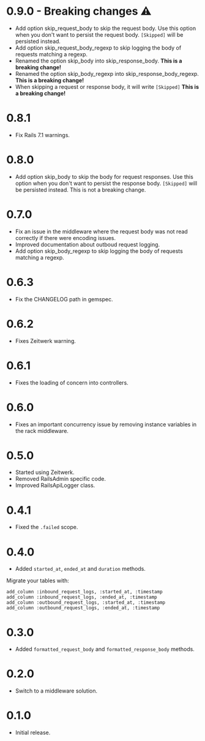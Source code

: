 # 0.9.0 - Breaking changes ⚠️
* Add option skip_request_body to skip the request body. Use this option when you don't want to persist the request body. `[Skipped]` will be persisted instead.
* Add option skip_request_body_regexp to skip logging the body of requests matching a regexp.
* Renamed the option skip_body into skip_response_body. **This is a breaking change!**
* Renamed the option skip_body_regexp into skip_response_body_regexp. **This is a breaking change!**
* When skipping a request or response body, it will write `[Skipped]` **This is a breaking change!**

# 0.8.1
* Fix Rails 7.1 warnings.

# 0.8.0
* Add option skip_body to skip the body for request responses. Use this option when you don't want to persist the response body. `[Skipped]` will be persisted instead. This is not a breaking change.

# 0.7.0
* Fix an issue in the middleware where the request body was not read correctly if there were encoding issues.
* Improved documentation about outboud request logging.
* Add option skip_body_regexp to skip logging the body of requests matching a regexp.

# 0.6.3
* Fix the CHANGELOG path in gemspec.

# 0.6.2
* Fixes Zeitwerk warning.

# 0.6.1
* Fixes the loading of concern into controllers.

# 0.6.0
* Fixes an important concurrency issue by removing instance variables in the rack middleware.

# 0.5.0
* Started using Zeitwerk.
* Removed RailsAdmin specific code.
* Improved RailsApiLogger class.

# 0.4.1
* Fixed the `.failed` scope.

# 0.4.0
* Added `started_at`, `ended_at` and `duration` methods.

Migrate your tables with:

```
add_column :inbound_request_logs, :started_at, :timestamp
add_column :inbound_request_logs, :ended_at, :timestamp
add_column :outbound_request_logs, :started_at, :timestamp
add_column :outbound_request_logs, :ended_at, :timestamp
```


# 0.3.0
* Added `formatted_request_body` and `formatted_response_body` methods.

# 0.2.0
* Switch to a middleware solution.

# 0.1.0
* Initial release.
